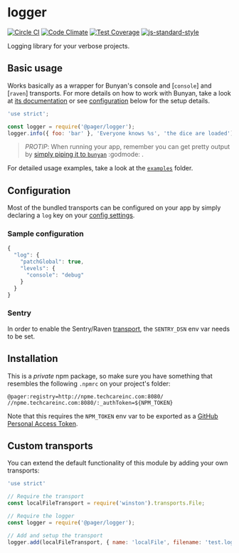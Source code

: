 # logger
[![Circle CI](https://circleci.com/gh/pagerinc/logger.svg?style=svg&circle-token=5d187ad739918f3029e28534e5bf046ece8120ae)](https://circleci.com/gh/pagerinc/logger) [![Code Climate](https://codeclimate.com/repos/556dcfce6956802d790056d6/badges/ab64b16efb1ac1481125/gpa.svg)](https://codeclimate.com/repos/556dcfce6956802d790056d6/feed) [![Test Coverage](https://codeclimate.com/repos/556dcfce6956802d790056d6/badges/ab64b16efb1ac1481125/coverage.svg)](https://codeclimate.com/repos/556dcfce6956802d790056d6/coverage) [![js-standard-style](https://img.shields.io/badge/code%20style-standard-brightgreen.svg?style=flat)](https://github.com/feross/standard)

Logging library for your verbose projects.


## Basic usage

Works basically as a wrapper for Bunyan's console and [`console`] and [`raven`] transports. For more details on how to work with Bunyan, take a look at [its documentation](https://github.com/trentm/node-bunyan) or see [configuration](#Configuration) below for the setup details.

```javascript
'use strict';

const logger = require('@pager/logger');
logger.info({ foo: 'bar' }, 'Everyone knows %s', 'the dice are loaded');
```

> *PROTIP*: When running your app, remember you can get pretty output by [simply piping it to `bunyan`](https://github.com/trentm/node-bunyan#cli-usage) :godmode: .

For detailed usage examples, take a look at the [`examples`](https://github.com/pagerinc/logger/tree/master/examples) folder.


## Configuration

Most of the bundled transports can be configured on your app by simply declaring a `log` key on your [config settings](https://github.com/lorenwest/node-config).


### Sample configuration

```javascript
{
  "log": {
    "patchGlobal": true,
    "levels": {
      "console": "debug"
    }
  }
}
```


### Sentry

In order to enable the Sentry/Raven [transport](https://github.com/chakrit/bunyan-raven), the `SENTRY_DSN` env var needs to be set.


## Installation

This is a _private_ npm package, so make sure you have something that resembles the following `.npmrc` on your project's folder:

```
@pager:registry=http://npme.techcareinc.com:8080/
//npme.techcareinc.com:8080/:_authToken=${NPM_TOKEN}
```

Note that this requires the `NPM_TOKEN` env var to be exported as a [GitHub Personal Access Token](https://help.github.com/articles/creating-an-access-token-for-command-line-use/).


## Custom transports

You can extend the default functionality of this module by adding your own transports:

```javascript
'use strict'

// Require the transport
const localFileTransport = require('winston').transports.File;

// Require the logger
const logger = require('@pager/logger');

// Add and setup the transport
logger.add(localFileTransport, { name: 'localFile', filename: 'test.log' });
```
